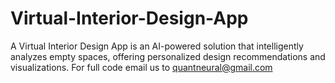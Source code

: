 # Virtual-Interior-Design-App
A Virtual Interior Design App is an AI-powered solution that intelligently analyzes empty spaces, offering personalized design recommendations and visualizations.
For full code email us to quantneural@gmail.com
